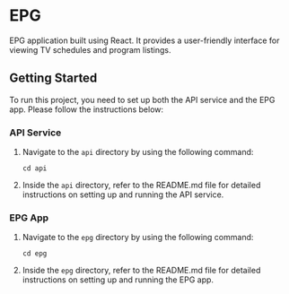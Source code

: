 # EPG

EPG application built using React. It provides a user-friendly interface for viewing TV schedules and program listings.

## Getting Started

To run this project, you need to set up both the API service and the EPG app. Please follow the instructions below:

### API Service

1. Navigate to the `api` directory by using the following command:

   ```
   cd api
   ```
  
2. Inside the `api` directory, refer to the README.md file for detailed instructions on setting up and running the API service.


### EPG App

1. Navigate to the `epg` directory by using the following command:

   ```
   cd epg
   ```
   
2. Inside the `epg` directory, refer to the README.md file for detailed instructions on setting up and running the EPG app.
